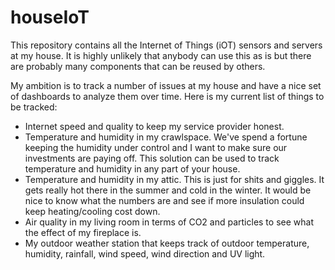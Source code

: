 # houseIoT

This repository contains all the Internet of Things (iOT) sensors
and servers at my house. It is highly unlikely that anybody can use
this as is but there are probably many components that can be reused
by others.

My ambition is to track a number of issues at my house and have
a nice set of dashboards to analyze them over time. Here is my current
list of things to be tracked:

* Internet speed and quality to keep my service provider honest.
* Temperature and humidity in my crawlspace. We've spend a fortune
keeping the humidity under control and I want to make sure our
investments are paying off. This solution can be used to track
temperature and humidity in any part of your house.
* Temperature and humidity in my attic. This is just for shits and
giggles. It gets really hot there in the summer and cold in the winter.
It would be nice to know what the numbers are and see if more insulation
could keep heating/cooling cost down.
* Air quality in my living room in terms of CO2 and particles to
see what the effect of my fireplace is.
* My outdoor weather station that keeps track of outdoor temperature,
humidity, rainfall, wind speed, wind direction and UV light.
